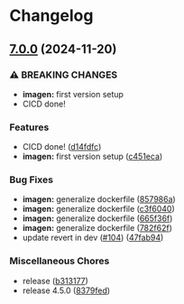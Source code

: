 # Changelog

## [7.0.0](https://github.com/doper1/POK/compare/imagen-v1.0.0...imagen@v7.0.0) (2024-11-20)


### ⚠ BREAKING CHANGES

* **imagen:** first version setup
* CICD done!

### Features

* CICD done! ([d14fdfc](https://github.com/doper1/POK/commit/d14fdfc85bcb769e77032392773eda073b1a90be))
* **imagen:** first version setup ([c451eca](https://github.com/doper1/POK/commit/c451ecacb116a25a824c4e92937abc58d9ca58b6))


### Bug Fixes

* **imagen:** generalize dockerfile ([857986a](https://github.com/doper1/POK/commit/857986a976e13600d4d01cb3cca51ae248e6451b))
* **imagen:** generalize dockerfile ([c3f6040](https://github.com/doper1/POK/commit/c3f6040991278d9ba8ad3c1eb868d83e6388abfb))
* **imagen:** generalize dockerfile ([665f36f](https://github.com/doper1/POK/commit/665f36f5e98c1c93095acd771fdcc67382560ffb))
* **imagen:** generalize dockerfile ([782f62f](https://github.com/doper1/POK/commit/782f62f32d9c00a75d6ec0e17618512a0ce1bc93))
* update revert in dev ([#104](https://github.com/doper1/POK/issues/104)) ([47fab94](https://github.com/doper1/POK/commit/47fab94fcd907edb5c3a9f4860e2d7f9bf09c6e9))


### Miscellaneous Chores

* release ([b313177](https://github.com/doper1/POK/commit/b313177bdb8d77cf404ba7c84e19bcb5c9954a01))
* release 4.5.0 ([8379fed](https://github.com/doper1/POK/commit/8379fedbb5bf988d6177ccd60bf0f1edf22766ea))
